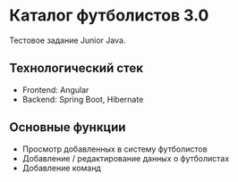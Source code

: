 # Каталог футболистов 3.0

Тестовое задание Junior Java.

## Технологический стек

- Frontend: Angular
- Backend: Spring Boot, Hibernate

## Основные функции

- Просмотр добавленных в систему футболистов
- Добавление / редактирование данных о футболистах
- Добавление команд